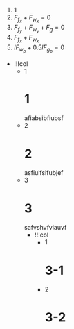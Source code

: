 1. 1
2. $F_{f_x}+F_{w_x}=0$
3. $F_{f_y}+F_{w_y}+F_g=0$
2. $F_{f_x}+F_{w_x}$
4. $lF_{w_p}+0.5lF_{g_p}=0$

- !!!col
	- 1
	  # 1
	  afiabsibfiubsf
	- 2
	  # 2
	  asfiuifsifubjef
	- 3
	  # 3
	  safvshvfviauvf
	  - !!!col
	    - 1
	      # 3-1
	    - 2
	      # 3-2